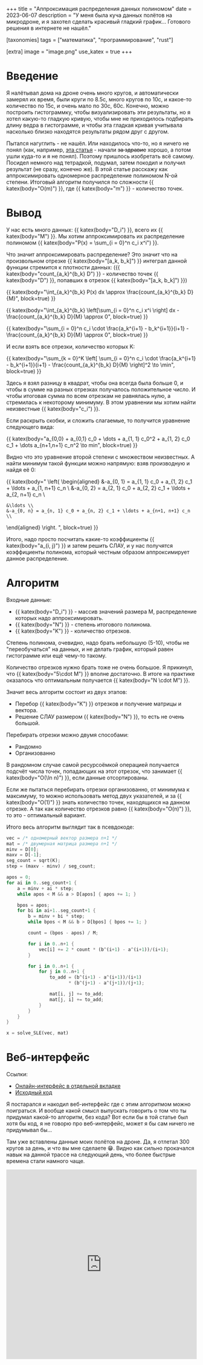 +++
title = "Аппроксимация распределения данных полиномом"
date = 2023-06-07
description = "У меня была куча данных полётов на микродроне, и я захотел сделать красивый гладкий график... Готового решения в интернете не нашёл."

[taxonomies]
tags = ["математика", "программирование", "rust"]

[extra]
image = "image.png"
use_katex = true
+++

# Введение

Я налётывал дома на дроне очень много кругов, и автоматически замерял их время, были круги по 8.5с, много кругов по 10с, и какое-то количество по 15с, и очень мало по 30с, 60с. Конечно, можно построить гистограммку, чтобы визуализировать эти результаты, но я хотел какую-то гладкую кривую, чтобы мне не приходилось подбирать длину ведра в гистограмме, и чтобы эта гладкая кривая учитывала насколько близко находятся результаты рядом друг с другом.

Пытался нагуглить - не нашёл. Или находилось что-то, но я ничего не понял (как, например, [эта статья](https://journals.plos.org/plosone/article?id=10.1371/journal.pone.0174573) - начали ~~за здравие~~ хорошо, а потом ушли куда-то и я не понял). Поэтому пришлось изобретать всё самому. Посидел немного над тетрадкой, подумал, затем покодил и получил результат (не сразу, конечно же). В этой статье расскажу как аппроксимировать одномерное распределение полиномом N-ой степени. Итоговый алгоритм получился по сложности {{ katex(body="O(m)") }}, где {{ katex(body="m") }} - количество точек.

# Вывод

У нас есть много данных: {{ katex(body="D_i") }}, всего их {{ katex(body="M") }}. Мы хотим аппроксимировать их распределение полиномом {{ katex(body="P(x) = \sum_{i = 0}^n c_i x^i") }}.

Что значит аппроксимировать распределение? Это значит что на произвольном отрезке {{ katex(body="[a_k, b_k]") }} интеграл данной функции стремится к плотности данных: ({{ katex(body="count_{a_k}^{b_k} D") }} - количество точек {{ katex(body="D") }}, попавших в отрезок {{ katex(body="[a_k, b_k]") }})

{{ katex(body="\int_{a_k}^{b_k} P(x) dx \approx \frac{count_{a_k}^{b_k} D}{M}", block=true) }}

{{ katex(body="\int_{a_k}^{b_k} \left[\sum_{i = 0}^n c_i x^i \right] dx - \frac{count_{a_k}^{b_k} D}{M} \approx 0", block=true) }}

{{ katex(body="\sum_{i = 0}^n c_i \cdot \frac{a_k^{i+1} - b_k^{i+1}}{i+1} - \frac{count_{a_k}^{b_k} D}{M} \approx 0", block=true) }}

И если взять все отрезки, количество которых K:

{{ katex(body="\sum_{k = 0}^K \left[ \sum_{i = 0}^n c_i \cdot \frac{a_k^{i+1} - b_k^{i+1}}{i+1} - \frac{count_{a_k}^{b_k} D}{M} \right]^2 \to \min", block=true) }}

Здесь я взял разницу в квадрат, чтобы она всегда была больше 0, и чтобы в сумме на разных отрезках получалось положительное число. И чтобы итоговая сумма по всем отрезкам не равнялась нулю, а стремилась к некоторому минимуму. В этом уравнении мы хотим найти неизвестные {{ katex(body="c_i") }}.

Если раскрыть скобки, и сложить слагаемые, то получится уравнение следующего вида:

{{ katex(body="a_{0,0} + a_{0,1} c_0 + \dots + a_{1, 1} c_0^2 + a_{1, 2} c_0 c_1 + \dots a_{n+1,n+1} c_n^2 \to min", block=true) }}

Видно что это уравнение второй степени с множеством неизвестных. А найти минимум такой функции можно напрямую: взяв производную и найдя её 0:

{{ katex(body="
\left\{
\begin{aligned}
	&-a_{0, 1} = a_{1, 1} c_0 + a_{1, 2} c_1 + \ldots + a_{1, n+1} c_n \\
	&-a_{0, 2} = a_{2, 1} c_0 + a_{2, 2} c_1 + \ldots + a_{2, n+1} c_n \\
	
	&\ldots \\
	&-a_{0, n} = a_{n, 1} c_0 + a_{n, 2} c_1 + \ldots + a_{n+1, n+1} c_n \\
\end{aligned}
\right.
", block=true) }}

Итого, надо просто посчитать какие-то коэффициенты {{ katex(body="a_{i, j}") }} и затем решить СЛАУ, и у нас получятся коэффициенты полинома, который честным образом аппроксимирует данное распределение.

# Алгоритм

Входные данные:
* {{ katex(body="D_i") }} - массив значений размера M, распределение которых надо аппроксимировать.
* {{ katex(body="N") }} - степень итогового полинома.
* {{ katex(body="K") }} - количество отрезков.

Степень полинома, очевидно, надо брать небольшую (5-10), чтобы не "переобучаться" на данных, и не делать график, который равен гистограмме или ещё чему-то такому.

Количество отрезков нужно брать тоже не очень большое. Я прикинул, что {{ katex(body="5\cdot M") }} вполне достаточно. В итоге на практике оказалось что оптимальным получается {{ katex(body="N \cdot M") }}.

Значит весь алгоритм состоит из двух этапов:
* Перебор {{ katex(body="K") }} отрезков и получение матрицы и вектора.
* Решение СЛАУ размером {{ katex(body="N") }}, то есть не очень большой.

Перебирать отрезки можно двумя способами:
* Рандомно
* Организованно

В рандомном случае самой ресурсоёмкой операцией получается подсчёт числа точек, попадающих на этот отрезок, что занимает {{ katex(body="O(\ln n)") }}, если данные отсортированы.

Если же пытаться перебирать отрезки организованно, от минимума к максимуму, то можно использовать метод двух указателей, и за {{ katex(body="O(1)") }} знать количество точек, находящихся на данном отрезке. А так как количество отрезков равно {{ katex(body="O(n)") }}, то это - оптимальный вариант.

Итого весь алгоритм выглядит так в псевдокоде:

```rust
vec = /* одномерный вектор размера n+1 */
mat = /* двумерная матрица размера n+1 */
minv = D[0];
maxv = D[-1];
seg_count = sqrt(K);
step = (maxv - minv) / seg_count;

apos = 0;
for ai in 0..seg_count+1 {
	a = minv + ai * step;
	while apos < M && a > D[apos] { apos += 1; }

	bpos = apos;
	for bi in ai+1..seg_count+1 {
		b = minv + bi * step;
		while bpos < M && b > D[bpos] { bpos += 1; }

		count = (bpos - apos) / M;

		for i in 0..n+1 {
			vec[i] += 2 * count * (b^(i+1) - a^(i+1))/(i+1);
		}

		for i in 0..n+1 {
			for j in 0..n+1 {
				to_add = (b^(i+1) - a^(i+1))/(i+1) 
				       * (b^(j+1) - a^(j+1))/(j+1);

				mat[i, j] += to_add;
				mat[j, i] += to_add;
			}
		}
	}
}

x = solve_SLE(vec, mat)
```

# Веб-интерфейс

Ссылки:
* [Онлайн-интерфейс в отдельной вкладке](https://optozorax.github.io/distribution_approximation/)
* [Исходный код](https://github.com/optozorax/distribution_approximation/blob/master/src/app.rs#L67-L129)

Я постарался и накодил веб-интерфейс где с этим алгоритмом можно поиграться. И вообще какой смысл выпускать говорить о том что ты придумал какой-то алгоритм, без кода? Вот если бы в той статье был хотя бы код, я не говорю про веб-интерфейс, может я бы сам ничего не придумывал бы...

Там уже вставлены данные моих полётов на дроне. Да, я отлетал 300 кругов за день, и что вы мне сделаете 😁. Видно как сильно прокачался навык на данной трассе на следующий день, что более быстрые времена стали намного чаще.

<iframe src="https://optozorax.github.io/distribution_approximation/" width="100%" height="500px" style="border:0;"></iframe>
